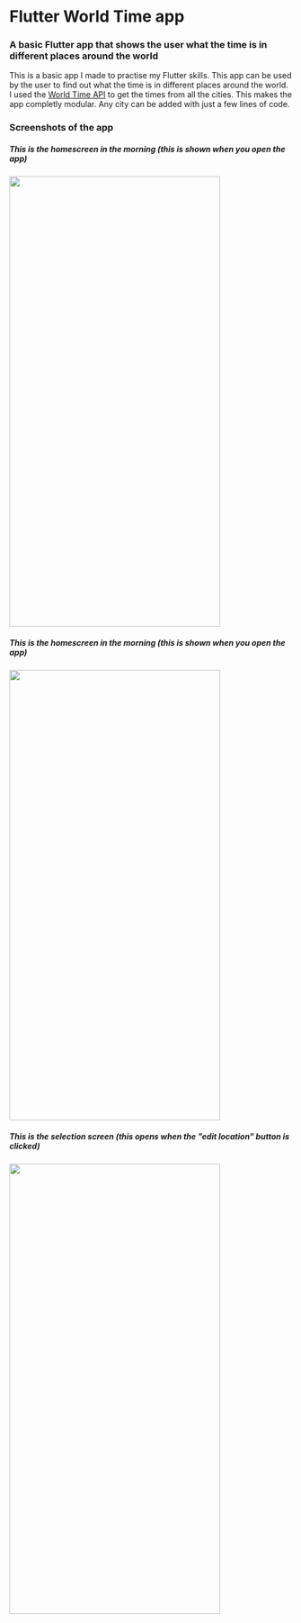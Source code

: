 # Flutter World Time app
### A basic Flutter app that shows the user what the time is in different places around the world
This is a basic app I made to practise my Flutter skills. This app can be used by the user to find out what the time is in different places around the world. I used the [World Time API](http://worldtimeapi.org/timezones) to get the times from all the cities. This makes the app completly modular. Any city can be added with just a few lines of code.

### Screenshots of the app
##### This is the homescreen in the morning (this is shown when you open the app)
<img src="https://github.com/wesleynoijen/flutter_world_time_app/blob/master/images/Homescreen_1.jpg" width="375" height="800">

##### This is the homescreen in the morning (this is shown when you open the app)
<img src="https://github.com/wesleynoijen/flutter_world_time_app/blob/master/images/Homescreen_2.jpg" width="375" height="800">

##### This is the selection screen (this opens when the "edit location" button is clicked)
<img src="https://github.com/wesleynoijen/flutter_world_time_app/blob/master/images/Selection_screen.jpg" width="375" height="800">
